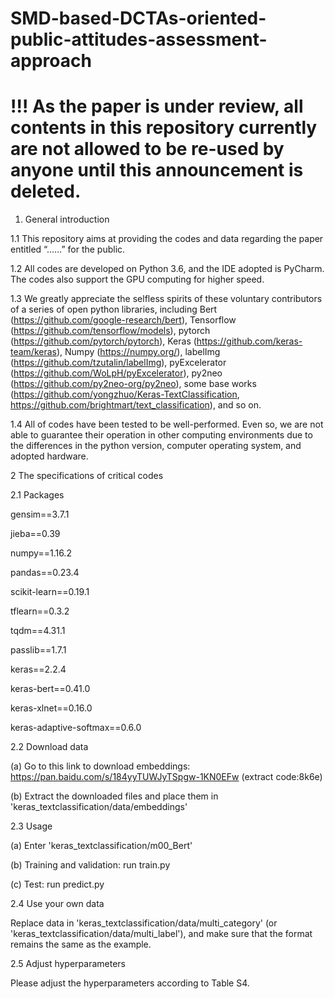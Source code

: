# SMD-based-DCTAs-oriented-public-attitudes-assessment-approach

# !!! As the paper is under review, all contents in this repository currently are not allowed to be re-used by anyone until this announcement is deleted.

1. General introduction

1.1 This repository aims at providing the codes and data regarding the paper entitled “……” for the public.

1.2 All codes are developed on Python 3.6, and the IDE adopted is PyCharm. The codes also support the GPU computing for higher speed.

1.3 We greatly appreciate the selfless spirits of these voluntary contributors of a series of open python libraries, including Bert (https://github.com/google-research/bert), Tensorflow (https://github.com/tensorflow/models), pytorch (https://github.com/pytorch/pytorch), Keras (https://github.com/keras-team/keras), Numpy (https://numpy.org/), labelImg (https://github.com/tzutalin/labelImg), pyExcelerator (https://github.com/WoLpH/pyExcelerator), py2neo (https://github.com/py2neo-org/py2neo), some base works (https://github.com/yongzhuo/Keras-TextClassification, https://github.com/brightmart/text_classification), and so on. 

1.4 All of codes have been tested to be well-performed. Even so, we are not able to guarantee their operation in other computing environments due to the differences in the python version, computer operating system, and adopted hardware.

2 The specifications of critical codes

2.1 Packages

gensim==3.7.1

jieba==0.39

numpy==1.16.2

pandas==0.23.4

scikit-learn==0.19.1

tflearn==0.3.2

tqdm==4.31.1

passlib==1.7.1

keras==2.2.4

keras-bert==0.41.0

keras-xlnet==0.16.0

keras-adaptive-softmax==0.6.0

2.2 Download data

(a) Go to this link to download embeddings: https://pan.baidu.com/s/184yyTUWJyTSpgw-1KN0EFw (extract code:8k6e)

(b) Extract the downloaded files and place them in 'keras_textclassification/data/embeddings' 

2.3 Usage

(a) Enter 'keras_textclassification/m00_Bert'

(b) Training and validation: run train.py

(c) Test: run predict.py

2.4 Use your own data

Replace data in 'keras_textclassification/data/multi_category' (or 'keras_textclassification/data/multi_label'), and make sure that the format remains the same as the example.

2.5 Adjust hyperparameters

Please adjust the hyperparameters according to Table S4.
